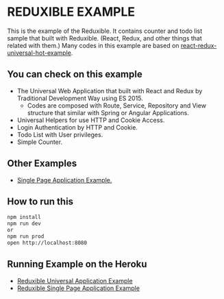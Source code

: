 # REDUXIBLE EXAMPLE

This is the example of the Reduxible. It contains counter and todo list sample that built with Reduxible. (React, Redux, and other things that related with them.) Many codes in this example are based on [react-redux-universal-hot-example](https://github.com/erikras/react-redux-universal-hot-example).

## You can check on this example

* The Universal Web Application that built with React and Redux by Traditional Development Way using ES 2015.
    * Codes are composed with Route, Service, Repository and View structure that similar with Spring or Angular Applications.
* Universal Helpers for use HTTP and Cookie Access.
* Login Authentication by HTTP and Cookie.
* Todo List with User privileges.
* Simple Counter.

## Other Examples
 
* [Single Page Application Example.](https://github.com/Pitzcarraldo/reduxible-example/tree/spa)

## How to run this

```bash
npm install
npm run dev
or
npm run prod
open http://localhost:8080
```

## Running Example on the Heroku

* [Reduxible Universal Application Example](http://reduxible.herokuapp.com/)
* [Reduxible Single Page Application Example](http://reduxible-spa.herokuapp.com/)
